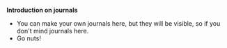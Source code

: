**Introduction on journals**

- You can make your own journals here, but they will be visible, so if you don't mind journals here.
- Go nuts!
